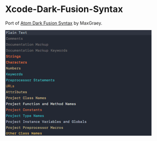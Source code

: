 # Xcode-Dark-Fusion-Syntax
Port of [Atom Dark Fusion Syntax](https://github.com/MaxGraey/atom-dark-fusion-syntax) by MaxGraey.

![Syntax Preview](https://github.com/Generalbrus/Xcode-Dark-Fusion-Syntax/blob/master/preview.png?raw=true)
